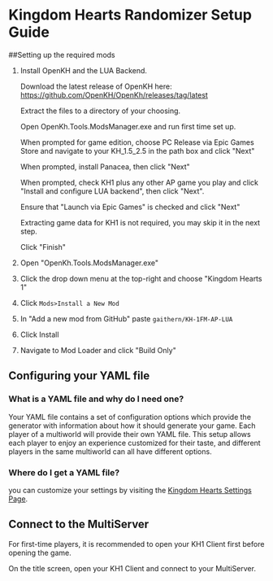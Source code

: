 # Kingdom Hearts Randomizer Setup Guide

##Setting up the required mods
1. Install OpenKH and the LUA Backend.

    Download the latest release of OpenKH here: https://github.com/OpenKH/OpenKh/releases/tag/latest
    
    Extract the files to a directory of your choosing.
    
    Open OpenKh.Tools.ModsManager.exe and run first time set up.
    
    When prompted for game edition, choose PC Release via Epic Games Store and navigate to your KH_1.5_2.5 in the path box and click "Next"
    
    When prompted, install Panacea, then click "Next"
    
    When prompted, check KH1 plus any other AP game you play and click "Install and configure LUA backend", then click "Next".
    
    Ensure that "Launch via Epic Games" is checked and click "Next"
    
    Extracting game data for KH1 is not required, you may skip it in the next step.
    
    Click "Finish"
    
2. Open "OpenKh.Tools.ModsManager.exe"

3. Click the drop down menu at the top-right and choose "Kingdom Hearts 1"

4. Click `Mods>Install a New Mod`

5. In "Add a new mod from GitHub" paste `gaithern/KH-1FM-AP-LUA`

6. Click Install

7. Navigate to Mod Loader and click "Build Only"


## Configuring your YAML file

### What is a YAML file and why do I need one?

Your YAML file contains a set of configuration options which provide the generator with information about how it should
generate your game. Each player of a multiworld will provide their own YAML file. This setup allows each player to enjoy
an experience customized for their taste, and different players in the same multiworld can all have different options.

### Where do I get a YAML file?

you can customize your settings by visiting the [Kingdom Hearts Settings Page](/games/Kingdom%20Hearts/player-settings).

## Connect to the MultiServer

For first-time players, it is recommended to open your KH1 Client first before opening the game.

On the title screen, open your KH1 Client and connect to your MultiServer.
